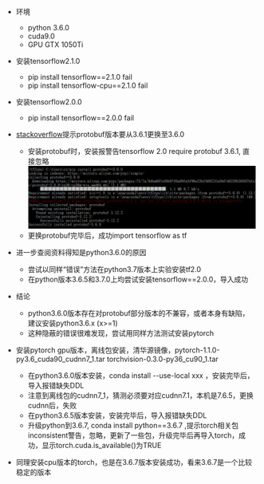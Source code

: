 - 环境
  - python 3.6.0
  - cuda9.0
  - GPU GTX 1050Ti
- 安装tensorflow2.1.0
  - pip install tensorflow==2.1.0  fail
  - pip install tensorflow-cpu==2.1.0 fail
- 安装tensorflow2.0.0
  - pip install tensorflow==2.0.0  fail

- [stackoverflow](https://stackoverflow.com/questions/52092810/tensorflow-error-dll-load-failed-the-specified-procedure-could-not-be-found/53111377#53111377)提示protobuf版本要从3.6.1更换至3.6.0
  - 安装protobuf时，安装报警告tensorflow 2.0 require protobuf 3.6.1, 直接忽略
    ![](./image/1.PNG)
  - 更换protobuf完毕后，成功import tensorflow as tf

- 进一步查阅资料得知是python3.6.0的原因
  - 尝试以同样“错误”方法在python3.7版本上实验安装tf2.0
  - 在python版本3.6.5和3.7.0上均尝试安装tensorflow==2.0.0，导入成功

- 结论
  - python3.6.0版本存在对protobuf部分版本的不兼容，或者本身有缺陷，建议安装python3.6.x (x>=1)
  - 这种隐蔽的错误很难发现，尝试用同样方法测试安装pytorch


- 安装pytorch gpu版本，离线包安装，清华源镜像，pytorch-1.1.0-py3.6_cuda90_cudnn7_1.tar  torchvision-0.3.0-py36_cu90_1.tar
  - 在python3.6.0版本安装，conda install --use-local xxx ，安装完毕后，导入报错缺失DDL
  - 注意到离线包的cudnn7_1，猜测必须要对应cudnn7.1，本机是7.6.5，更换cudnn后，失败
  - 在python3.6.5版本安装，安装完毕后，导入报错缺失DDL
  - 升级python到3.6.7, conda install python==3.6.7 ,提示torch相关包inconsistent警告，忽略，更新了一些包，升级完毕后再导入torch，成功，显示torch.cuda.is_available()为TRUE

- 同理安装cpu版本的torch，也是在3.6.7版本安装成功，看来3.6.7是一个比较稳定的版本

